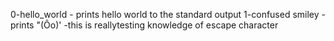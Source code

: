 0-hello_world - prints hello world to the standard output
1-confused smiley - prints "(Ôo)' -this is reallytesting knowledge of escape character
